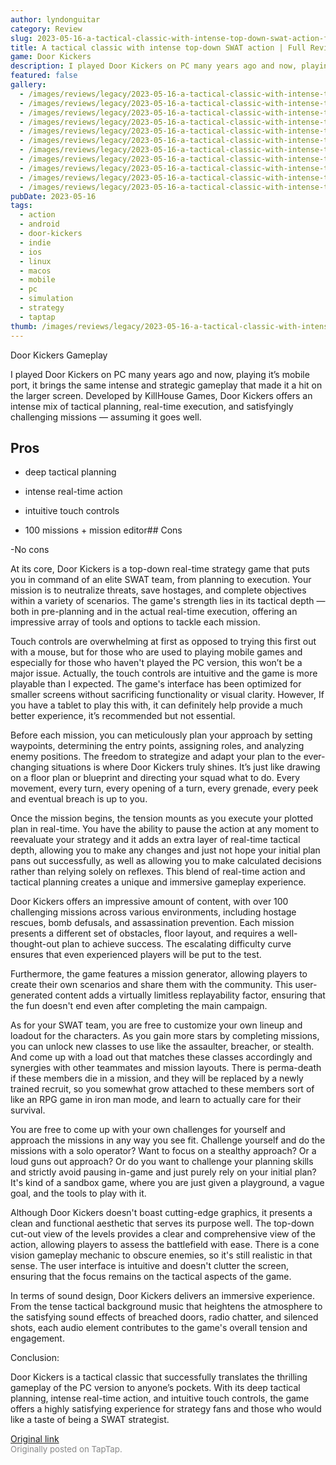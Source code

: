 ```yaml
---
author: lyndonguitar
category: Review
slug: 2023-05-16-a-tactical-classic-with-intense-top-down-swat-action-full-review-door-kickers
title: A tactical classic with intense top-down SWAT action | Full Review - Door Kickers
game: Door Kickers
description: I played Door Kickers on PC many years ago and now, playing it’s mobile port, it brings the same intense and strategic gameplay that made it a hit on the larger screen. Developed by KillHouse Games, Door Kickers offers an intense mix of tactical planning, real-time execution, and satisfyingly challenging missions — assuming it goes well.
featured: false
gallery:
  - /images/reviews/legacy/2023-05-16-a-tactical-classic-with-intense-top-down-swat-action--full-review---door-kickers-0.avif
  - /images/reviews/legacy/2023-05-16-a-tactical-classic-with-intense-top-down-swat-action--full-review---door-kickers-1.avif
  - /images/reviews/legacy/2023-05-16-a-tactical-classic-with-intense-top-down-swat-action--full-review---door-kickers-2.avif
  - /images/reviews/legacy/2023-05-16-a-tactical-classic-with-intense-top-down-swat-action--full-review---door-kickers-3.avif
  - /images/reviews/legacy/2023-05-16-a-tactical-classic-with-intense-top-down-swat-action--full-review---door-kickers-4.avif
  - /images/reviews/legacy/2023-05-16-a-tactical-classic-with-intense-top-down-swat-action--full-review---door-kickers-5.avif
  - /images/reviews/legacy/2023-05-16-a-tactical-classic-with-intense-top-down-swat-action--full-review---door-kickers-6.avif
  - /images/reviews/legacy/2023-05-16-a-tactical-classic-with-intense-top-down-swat-action--full-review---door-kickers-7.avif
  - /images/reviews/legacy/2023-05-16-a-tactical-classic-with-intense-top-down-swat-action--full-review---door-kickers-8.avif
  - /images/reviews/legacy/2023-05-16-a-tactical-classic-with-intense-top-down-swat-action--full-review---door-kickers-9.avif
  - /images/reviews/legacy/2023-05-16-a-tactical-classic-with-intense-top-down-swat-action--full-review---door-kickers-10.avif
pubDate: 2023-05-16
tags:
  - action
  - android
  - door-kickers
  - indie
  - ios
  - linux
  - macos
  - mobile
  - pc
  - simulation
  - strategy
  - taptap
thumb: /images/reviews/legacy/2023-05-16-a-tactical-classic-with-intense-top-down-swat-action--full-review---door-kickers-0.avif
---
```


Door Kickers
Gameplay

I played Door Kickers on PC many years ago and now, playing it’s mobile port, it brings the same intense and strategic gameplay that made it a hit on the larger screen. Developed by KillHouse Games, Door Kickers offers an intense mix of tactical planning, real-time execution, and satisfyingly challenging missions — assuming it goes well.




## Pros



- deep tactical planning


- intense real-time action


- intuitive touch controls


- 100 missions + mission editor## Cons


-No cons

At its core, Door Kickers is a top-down real-time strategy game that puts you in command of an elite SWAT team, from planning to execution. Your mission is to neutralize threats, save hostages, and complete objectives within a variety of scenarios. The game's strength lies in its tactical depth — both in pre-planning and in the actual real-time execution, offering an impressive array of tools and options to tackle each mission.

Touch controls are overwhelming at first as opposed to trying this first out with a mouse, but for those who are used to playing mobile games and especially for those who haven't played the PC version, this won’t be a major issue. Actually, the touch controls are intuitive and the game is more playable than I expected. The game's interface has been optimized for smaller screens without sacrificing functionality or visual clarity. However, If you have a tablet to play this with, it can definitely help provide a much better experience, it’s recommended but not essential.

Before each mission, you can meticulously plan your approach by setting waypoints, determining the entry points, assigning roles, and analyzing enemy positions. The freedom to strategize and adapt your plan to the ever-changing situations is where Door Kickers truly shines. It’s just like drawing on a floor plan or blueprint and directing your squad what to do. Every movement, every turn, every opening of a turn, every grenade, every peek and eventual breach is up to you.

Once the mission begins, the tension mounts as you execute your plotted plan in real-time. You have the ability to pause the action at any moment to reevaluate your strategy and it adds an extra layer of real-time tactical depth, allowing you to make any changes and just not hope your initial plan pans out successfully, as well as allowing you to make calculated decisions rather than relying solely on reflexes. This blend of real-time action and tactical planning creates a unique and immersive gameplay experience.

Door Kickers offers an impressive amount of content, with over 100 challenging missions across various environments, including hostage rescues, bomb defusals, and assassination prevention. Each mission presents a different set of obstacles, floor layout, and requires a well-thought-out plan to achieve success. The escalating difficulty curve ensures that even experienced players will be put to the test.

Furthermore, the game features a mission generator, allowing players to create their own scenarios and share them with the community. This user-generated content adds a virtually limitless replayability factor, ensuring that the fun doesn't end even after completing the main campaign.

As for your SWAT team, you are free to customize your own lineup and loadout for the characters. As you gain more stars by completing missions, you can unlock new classes to use like the assaulter, breacher, or stealth. And come up with a load out that matches these classes accordingly and synergies with other teammates and mission layouts. There is perma-death if these members die in a mission, and they will be replaced by a newly trained recruit, so you somewhat grow attached to these members sort of like an RPG game in iron man mode, and learn to actually care for their survival.

You are free to come up with your own challenges for yourself and approach the missions in any way you see fit. Challenge yourself and do the missions with a solo operator? Want to focus on a stealthy approach? Or a loud guns out approach? Or do you want to challenge your planning skills and strictly avoid pausing in-game and just purely rely on your initial plan? It's kind of a sandbox game, where you are just given a playground, a vague goal, and the tools to play with it.

Although Door Kickers doesn't boast cutting-edge graphics, it presents a clean and functional aesthetic that serves its purpose well. The top-down cut-out view of the levels provides a clear and comprehensive view of the action, allowing players to assess the battlefield with ease. There is a cone vision gameplay mechanic to obscure enemies, so it's still realistic in that sense. The user interface is intuitive and doesn't clutter the screen, ensuring that the focus remains on the tactical aspects of the game.

In terms of sound design, Door Kickers delivers an immersive experience. From the tense tactical background music that heightens the atmosphere to the satisfying sound effects of breached doors, radio chatter, and silenced shots, each audio element contributes to the game's overall tension and engagement.

Conclusion:

Door Kickers is a tactical classic that successfully translates the thrilling gameplay of the PC version to anyone’s pockets. With its deep tactical planning, intense real-time action, and intuitive touch controls, the game offers a highly satisfying experience for strategy fans and those who would like a taste of being a SWAT strategist.

[Original link](https://www.taptap.io/post/5456322)<br><span style="font-size: 0.95em; color: #888;">Originally posted on TapTap.</span>